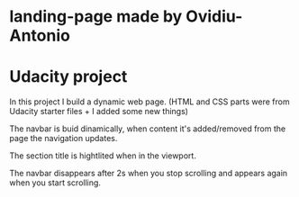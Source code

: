 # landing-page made by Ovidiu-Antonio
# Udacity project

In this project I build a dynamic web page. (HTML and CSS parts were from Udacity starter files + I added some new things)

The navbar is buid dinamically, when content it's added/removed from the page the navigation updates.

The section title is hightlited when in the viewport.

The navbar disappears after 2s when you stop scrolling and appears again when you start scrolling.
